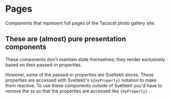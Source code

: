 # Pages

Components that represent full pages of the Tacocat photo gallery site.  

## These are (almost) pure presentation components

These components don't maintain state themselves; they render exclusively based on their passed-in properties.  

However, some of the passed-in properties *are* Sveltekit stores.  These properties are accessed with Sveltekit's `${myProperty}` notation to make them reactive.  To use these components outside of Sveltekit you'd have to remove the `$`s so that the properties are accessed like `{myProperty}` .